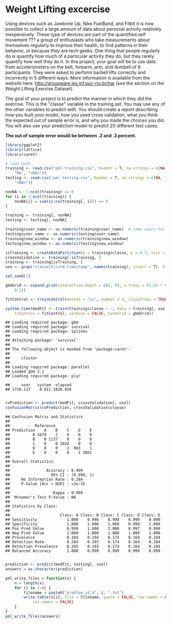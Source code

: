 Weight Lifting excercise
========================================================

Using devices such as Jawbone Up, Nike FuelBand, and Fitbit it is now possible to collect a large amount of data about personal activity relatively inexpensively. These type of devices are part of the quantified self movement ??? a group of enthusiasts who take measurements about themselves regularly to improve their health, to find patterns in their behavior, or because they are tech geeks. One thing that people regularly do is quantify how much of a particular activity they do, but they rarely quantify how well they do it. In this project, your goal will be to use data from accelerometers on the belt, forearm, arm, and dumbell of 6 participants. They were asked to perform barbell lifts correctly and incorrectly in 5 different ways. More information is available from the website here: http://groupware.les.inf.puc-rio.br/har (see the section on the Weight Lifting Exercise Dataset). 

The goal of your project is to predict the manner in which they did the exercise. This is the "classe" variable in the training set. You may use any of the 
other variables to predict with. You should create a report describing how you built your model, how you used cross validation, what you think the expected out of sample error is, and why you made the choices you did. You will also use your prediction model to predict 20 different test cases. 

**The out of sample error would be between .2 and .3 percent.**

```r
library(ggplot2)
library(lattice)
library(caret)

# load data
training <- read.csv("pml-training.csv", header = T, na.strings = c(NA, "", 
    "NA", "<NA>"))
testing <- read.csv("pml-testing.csv", header = T, na.strings = c(NA, "", "NA", 
    "<NA>"))

nonNA <- 1:ncol(training) == 0
for (i in 1:ncol(training)) {
    nonNA[i] = sum(is.na(training[, i])) == 0
}

training <- training[, nonNA]
testing <- testing[, nonNA]

training$user_name <- as.numeric(training$user_name)  # same users for testing also
testing$user_name <- as.numeric(testing$user_name)
training$new_window <- as.numeric(training$new_window)
testing$new_window <- as.numeric(testing$new_window)

isTraining <- createDataPartition(y = training$classe, p = 0.7, list = FALSE)
crossValidation <- training[-isTraining, ]
training <- training[isTraining, ]
use <- grep("classe|X|cvtd_timestamp", names(training), invert = T)  #|new_window|user_name

set.seed(1)

gbmGrid <- expand.grid(interaction.depth = c(5, 9), n.trees = (1:4) * 60, shrinkage = c(0.05, 
    0.1))

fitControl <- trainControl(method = "cv", number = 4, classProbs = TRUE)

system.time(modFit <- train(training$classe ~ ., data = training[, use], method = "gbm", 
    trControl = fitControl, verbose = FALSE, tuneGrid = gbmGrid))
```

```
## Loading required package: gbm
## Loading required package: survival
## Loading required package: splines
## 
## Attaching package: 'survival'
## 
## The following object is masked from 'package:caret':
## 
##     cluster
## 
## Loading required package: parallel
## Loaded gbm 2.1
## Loading required package: plyr
```

```
##     user   system  elapsed 
## 1738.117    8.811 1820.839
```

```r

cvPrediction <- predict(modFit, crossValidation[, use])
confusionMatrix(cvPrediction, crossValidation$classe)
```

```
## Confusion Matrix and Statistics
## 
##           Reference
## Prediction    A    B    C    D    E
##          A 1674    2    0    0    0
##          B    0 1137    0    0    0
##          C    0    0 1024    0    0
##          D    0    0    2  963    1
##          E    0    0    0    1 1081
## 
## Overall Statistics
##                                     
##                Accuracy : 0.999     
##                  95% CI : (0.998, 1)
##     No Information Rate : 0.284     
##     P-Value [Acc > NIR] : <2e-16    
##                                     
##                   Kappa : 0.999     
##  Mcnemar's Test P-Value : NA        
## 
## Statistics by Class:
## 
##                      Class: A Class: B Class: C Class: D Class: E
## Sensitivity             1.000    0.998    0.998    0.999    0.999
## Specificity             1.000    1.000    1.000    0.999    1.000
## Pos Pred Value          0.999    1.000    1.000    0.997    0.999
## Neg Pred Value          1.000    1.000    1.000    1.000    1.000
## Prevalence              0.284    0.194    0.174    0.164    0.184
## Detection Rate          0.284    0.193    0.174    0.164    0.184
## Detection Prevalence    0.285    0.193    0.174    0.164    0.184
## Balanced Accuracy       1.000    0.999    0.999    0.999    0.999
```

```r

prediction <- predict(modFit, testing[, use])
answers = as.character(prediction)

pml_write_files = function(x) {
    n = length(x)
    for (i in 1:n) {
        filename = paste0("problem_id_b", i, ".txt")
        write.table(x[i], file = filename, quote = FALSE, row.names = FALSE, 
            col.names = FALSE)
    }
}
pml_write_files(answers)
```


